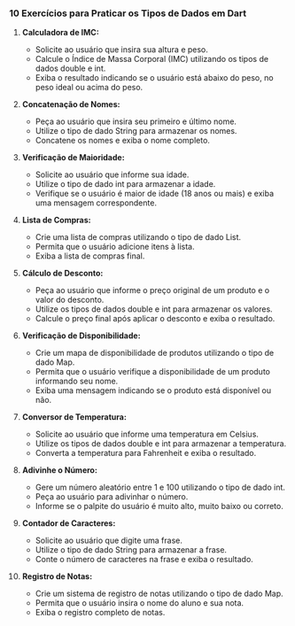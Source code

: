 ### 10 Exercícios para Praticar os Tipos de Dados em Dart

1. **Calculadora de IMC:**
   - Solicite ao usuário que insira sua altura e peso.
   - Calcule o Índice de Massa Corporal (IMC) utilizando os tipos de dados double e int.
   - Exiba o resultado indicando se o usuário está abaixo do peso, no peso ideal ou acima do peso.

2. **Concatenação de Nomes:**
   - Peça ao usuário que insira seu primeiro e último nome.
   - Utilize o tipo de dado String para armazenar os nomes.
   - Concatene os nomes e exiba o nome completo.

3. **Verificação de Maioridade:**
   - Solicite ao usuário que informe sua idade.
   - Utilize o tipo de dado int para armazenar a idade.
   - Verifique se o usuário é maior de idade (18 anos ou mais) e exiba uma mensagem correspondente.

4. **Lista de Compras:**
   - Crie uma lista de compras utilizando o tipo de dado List.
   - Permita que o usuário adicione itens à lista.
   - Exiba a lista de compras final.

5. **Cálculo de Desconto:**
   - Peça ao usuário que informe o preço original de um produto e o valor do desconto.
   - Utilize os tipos de dados double e int para armazenar os valores.
   - Calcule o preço final após aplicar o desconto e exiba o resultado.

6. **Verificação de Disponibilidade:**
   - Crie um mapa de disponibilidade de produtos utilizando o tipo de dado Map.
   - Permita que o usuário verifique a disponibilidade de um produto informando seu nome.
   - Exiba uma mensagem indicando se o produto está disponível ou não.

7. **Conversor de Temperatura:**
   - Solicite ao usuário que informe uma temperatura em Celsius.
   - Utilize os tipos de dados double e int para armazenar a temperatura.
   - Converta a temperatura para Fahrenheit e exiba o resultado.

8. **Adivinhe o Número:**
   - Gere um número aleatório entre 1 e 100 utilizando o tipo de dado int.
   - Peça ao usuário para adivinhar o número.
   - Informe se o palpite do usuário é muito alto, muito baixo ou correto.

9. **Contador de Caracteres:**
   - Solicite ao usuário que digite uma frase.
   - Utilize o tipo de dado String para armazenar a frase.
   - Conte o número de caracteres na frase e exiba o resultado.

10. **Registro de Notas:**
    - Crie um sistema de registro de notas utilizando o tipo de dado Map.
    - Permita que o usuário insira o nome do aluno e sua nota.
    - Exiba o registro completo de notas.
